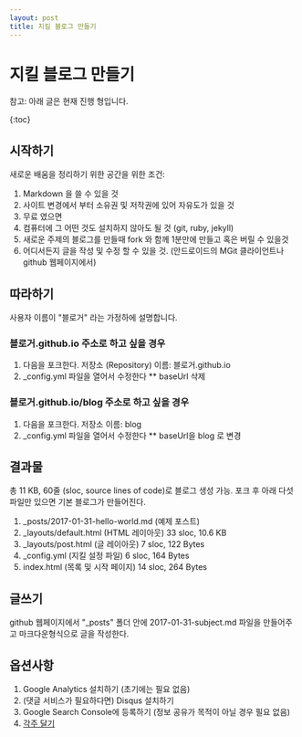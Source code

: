 ```yaml
---
layout: post
title: 지킬 블로그 만들기
---
```


지킬 블로그 만들기
======

참고: 아래 글은 현재 진행 형입니다. 

{:toc}

시작하기
------
새로운 배움을 정리하기 위한 공간을 위한 조건:
1. Markdown 을 쓸 수 있을 것 
2. 사이트 변경에서 부터 소유권 및 저작권에 있어 자유도가 있을 것
3. 무료 였으면
4. 컴퓨터에 그 어떤 것도 설치하지 않아도 될 것 (git, ruby, jekyll)
5. 새로운 주제의 블로그를 만들때 fork 와 함께 1분만에 만들고 혹은 버릴 수 있을것
6. 어디서든지 글을 작성 및 수정 할 수 있을 것. (안드로이드의 MGit 클라이언트나 github 웹페이지에서)

따라하기
------
사용자 이름이 "블로거" 라는 가정하에 설명합니다. 

### 블로거.github.io 주소로 하고 싶을 경우
1. 다음을 포크한다. 저장소 (Repository) 이름: 블로거.github.io
2. _config.yml 파일을 열어서 수정한다
** baseUrl 삭제

### 블로거.github.io/blog 주소로 하고 싶을 경우
1. 다음을 포크한다. 저장소 이름: blog
2. _config.yml 파일을 열어서 수정한다
** baseUrl을 blog 로 변경


결과물
------
총 11 KB, 60줄 (sloc, source lines of code)로 블로그 생성 가능. 포크 후 아래 다섯 파일만 있으면 기본 블로그가 만들어진다. 
1. _posts/2017-01-31-hello-world.md (예제 포스트)
2. _layouts/default.html (HTML 레이아웃) 33 sloc,  10.6 KB
3. _layouts/post.html (글 레이아웃) 7 sloc,  122 Bytes
4. _config.yml (지킬 설정 파일) 6 sloc, 164 Bytes
5. index.html (목록 및 시작 페이지) 14 sloc, 264 Bytes

글쓰기
------
github 웹페이지에서 "_posts" 폴더 안에 2017-01-31-subject.md 파일을 만들어주고 마크다운형식으로 글을 작성한다.

옵션사항
------
1. Google Analytics 설치하기 (초기에는 필요 없음)
1. (댓글 서비스가 필요하다면) Disqus 설치하기 
1. Google Search Console에 등록하기 (정보 공유가 목적이 아닐 경우 필요 없음)
1. [각주 달기](http://sherifsoliman.com/2014/11/07/Bigfoot-in-Jekyll/)
